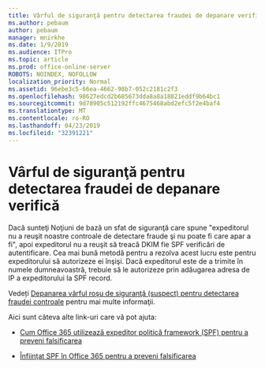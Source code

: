 ```yaml
---
title: Vârful de siguranţă pentru detectarea fraudei de depanare verifică
ms.author: pebaum
author: pebaum
manager: mnirkhe
ms.date: 1/9/2019
ms.audience: ITPro
ms.topic: article
ms.prod: office-online-server
ROBOTS: NOINDEX, NOFOLLOW
localization_priority: Normal
ms.assetid: 96ebe3c5-66ea-4662-98b7-052c2181c2f3
ms.openlocfilehash: 98627edcd2b685673dda8a8a18821eddf9b64bc1
ms.sourcegitcommit: 9d78905c512192ffc4675468abd2efc5f2e4baf4
ms.translationtype: MT
ms.contentlocale: ro-RO
ms.lasthandoff: 04/23/2019
ms.locfileid: "32391221"
---
```

# <a name="troubleshooting-the-safety-tip-for-fraud-detection-checks"></a>Vârful de siguranţă pentru detectarea fraudei de depanare verifică



Dacă sunteţi Noţiuni de bază un sfat de siguranţă care spune "expeditorul nu a reuşit noastre controale de detectare fraude şi nu poate fi care apar a fi", apoi expeditorul nu a reuşit să treacă DKIM fie SPF verificări de autentificare. Cea mai bună metodă pentru a rezolva acest lucru este pentru expeditorului să autorizeze ei înşişi. Dacă expeditorul este de a trimite în numele dumneavoastră, trebuie să le autorizeze prin adăugarea adresa de IP a expeditorului la SPF record.
  
Vedeți [Depanarea vârful roşu de siguranţă (suspect) pentru detectarea fraudei controale](https://blogs.msdn.microsoft.com/tzink/2016/11/02/troubleshooting-the-red-suspicious-safety-tip-for-fraud-detection-checks/) pentru mai multe informaţii. 
  
Aici sunt câteva alte link-uri care vă pot ajuta:
  
- [Cum Office 365 utilizează expeditor politică framework (SPF) pentru a preveni falsificarea](https://docs.microsoft.com/office365/SecurityCompliance/how-office-365-uses-spf-to-prevent-spoofing)
    
- [Înfiinţat SPF în Office 365 pentru a preveni falsificarea](https://docs.microsoft.com/office365/SecurityCompliance/set-up-spf-in-office-365-to-help-prevent-spoofing)
    

